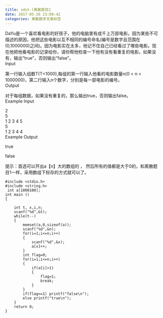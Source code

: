 ```yaml
---
title: sdut-l离散题目2
date: 2017-05-26 23:09:42
categories: 离散数学文章标签
---
```

DaYu是一个喜欢看电影的好孩子，他的电脑里有成千上万部电影。因为某些不可描述的原因，他把这些电影以互不相同的编号命名(编号是数字且范围在(0,1000000)之间)。因为电影实在太多，他记不住自己已经看过了哪些电影。现在他把他看电影的记录给你，请你帮他检查一下他有没有看重复的电影。如果没有，输出“true”，否则输出“false”。  
Input  
  
第一行输入组数T(T<1000),每<!-- more -->组的第一行输入他看的电影数量n(0 < n < 1000000)，第二行输入n个数字，分别是每一部电影的编号。  
Output  
  
对于每组数据，如果没有重复的，那么输出true，否则输出false。  
Example Input  
  
2  
5  
1 2 3 4 5  
5  
1 2 3 4 4  
Example Output  
  
true  

false

提示：首选可以开出a【n】大的数组的 ， 然后所有的值都是大于0的，和离散题目1一样，采用数组下标存的方式就可以了。

    
    
    #include <stdio.h>
    #include <string.h>
     int a[1000100];
    int main ()
    {
    
        int t, x,i,n;
        scanf("%d",&t);
        while(t--)
        {
            memset(a,0,sizeof(a));
            scanf("%d",&n);
            for(i=1;i<=n;i++)
            {
                scanf("%d",&x);
                a[x]++;
            }
            int flag=0;
            for(i=1;i<=n;i++)
            {
                if(a[i]>1)
                {
                    flag=1;
                    break;
                }
            }
            if(flag==1) printf("false\n");
            else printf("true\n");
        }
        return 0;
    }
    

  
  

